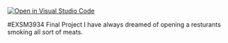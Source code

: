 [![Open in Visual Studio Code](https://classroom.github.com/assets/open-in-vscode-f059dc9a6f8d3a56e377f745f24479a46679e63a5d9fe6f495e02850cd0d8118.svg)](https://classroom.github.com/online_ide?assignment_repo_id=7317854&assignment_repo_type=AssignmentRepo)

#EXSM3934 Final Project
I have always dreamed of opening a resturants smoking all sort of meats.